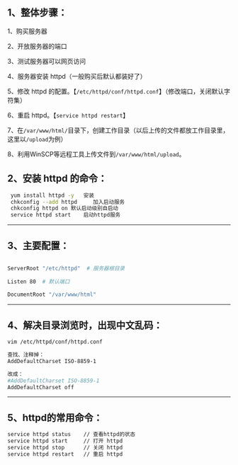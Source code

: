





## 1、整体步骤：



1、购买服务器

2、开放服务器的端口

3、测试服务器可以网页访问

4、服务器安装 httpd（一般购买后默认都装好了）

5、修改 httpd 的配置。【`/etc/httpd/conf/httpd.conf`】（修改端口，关闭默认字符集）

6、重启 httpd。【`service httpd restart`】

7、在`/var/www/html/`目录下，创建工作目录（以后上传的文件都放工作目录里，这里以`/upload`为例）

8、利用WinSCP等远程工具上传文件到`/var/www/html/upload`。







## 2、安装 httpd 的命令：

```bash
 yum install httpd -y   安装    
 chkconfig --add httpd     加入启动服务    
 chkconfig httpd on	默认启动级别自启动    
 service httpd start	启动httpd服务
```









---







## 3、主要配置：

```bash

ServerRoot "/etc/httpd"  # 服务器根目录
 
Listen 80  # 默认端口
 
DocumentRoot "/var/www/html"  
```









---







## 4、解决目录浏览时，出现中文乱码：

```bash
vim /etc/httpd/conf/httpd.conf

查找、注释掉：
AddDefaultCharset ISO-8859-1

改成：
#AddDefaultCharset ISO-8859-1
AddDefaultCharset off
```









---



## 5、httpd的常用命令：

```bash
service httpd status	// 查看httpd的状态
service httpd start		// 打开 httpd
service httpd stop		// 关闭 httpd
service httpd restart	// 重启 httpd
```


